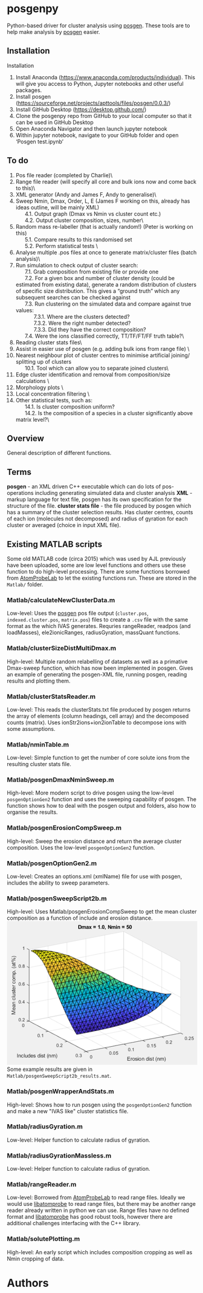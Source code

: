 # posgenpy
Python-based driver for cluster analysis using [posgen](http://apttools.sourceforge.net). These tools are to help make analysis by [posgen](http://apttools.sourceforge.net) easier.
## Installation 
Installation
1.	Install Anaconda (https://www.anaconda.com/products/individual). This will give you access to Python, Jupyter notebooks and other useful packages.
2.	Install posgen (https://sourceforge.net/projects/apttools/files/posgen/0.0.3/) 
3.	Install GitHub Desktop (https://desktop.github.com/)
4.	Clone the posgenpy repo from GitHub to your local computer so that it can be used in GitHub Desktop
5.	Open Anaconda Navigator and then launch jupyter notebook
6.	Within jupyter notebook, navigate to your GitHub folder and open ‘Posgen test.ipynb’

## To do

1.	Pos file reader (completed by Charlie)\
2.	Range file reader (will specify all core and bulk ions now and come back to this)\
3.	XML generator (Andy and James F, Andy to generalise)\
4.	Sweep Nmin, Dmax, Order, L, E (James F working on this, already has ideas outline, will be mainly XML)\
&nbsp;&nbsp;&nbsp;&nbsp;&nbsp;&nbsp;4.1.	Output graph (Dmax vs Nmin vs cluster count etc.) \
&nbsp;&nbsp;&nbsp;&nbsp;&nbsp;&nbsp;4.2.	Output cluster composition, sizes, number\ 
5.	Random mass re-labeller (that is actually random!) (Peter is working on this) \
&nbsp;&nbsp;&nbsp;&nbsp;&nbsp;&nbsp;5.1.	Compare results to this randomised set \
&nbsp;&nbsp;&nbsp;&nbsp;&nbsp;&nbsp;5.2.	Perform statistical tests \
6.	Analyse multiple .pos files at once to generate matrix/cluster files (batch analysis)\
7.	Run simulation to check output of cluster search: \
&nbsp;&nbsp;&nbsp;&nbsp;&nbsp;&nbsp;7.1.	Grab composition from existing file or provide one \
&nbsp;&nbsp;&nbsp;&nbsp;&nbsp;&nbsp;7.2.	For a given box and number of cluster density (could be estimated from existing data), generate a random distribution of clusters of specific size distribution. This gives a “ground truth” which any subsequent searches can be checked against \
&nbsp;&nbsp;&nbsp;&nbsp;&nbsp;&nbsp;7.3.	Run clustering on the simulated data and compare against true values:\
&nbsp;&nbsp;&nbsp;&nbsp;&nbsp;&nbsp;&nbsp;&nbsp;&nbsp;&nbsp;&nbsp;&nbsp;7.3.1.	Where are the clusters detected? \
&nbsp;&nbsp;&nbsp;&nbsp;&nbsp;&nbsp;&nbsp;&nbsp;&nbsp;&nbsp;&nbsp;&nbsp;7.3.2.	Were the right number detected? \
&nbsp;&nbsp;&nbsp;&nbsp;&nbsp;&nbsp;&nbsp;&nbsp;&nbsp;&nbsp;&nbsp;&nbsp;7.3.3.	Did they have the correct composition? \
&nbsp;&nbsp;&nbsp;&nbsp;&nbsp;&nbsp;7.4.	Were the ions classified correctly, TT/TF/FT/FF truth table?\
8.	Reading cluster stats files\
9.	Assist in easier use of posgen (e.g. adding bulk ions from range file) \
10.	Nearest neighbour plot of cluster centres to minimise artificial joining/ splitting up of clusters \
&nbsp;&nbsp;&nbsp;&nbsp;&nbsp;&nbsp;10.1.	Tool which can allow you to separate joined clusters\
11.	Edge cluster identification and removal from composition/size calculations \
12.	Morphology plots \
13.	Local concentration filtering \
14.	Other statistical tests, such as: \
&nbsp;&nbsp;&nbsp;&nbsp;&nbsp;&nbsp;14.1.	Is cluster composition uniform? \
&nbsp;&nbsp;&nbsp;&nbsp;&nbsp;&nbsp;14.2.	Is the composition of a species in a cluster significantly above matrix level?\

## Overview
General description of different functions.
## Terms
**posgen** - an XML driven C++ executable which can do lots of pos-operations including generating simulated data and cluster analysis
**XML** - markup language for text file, posgen has its own specification for the structure of the file.
**cluster stats file** - the file produced by posgen which has a summary of the cluster selection results. Has cluster centres, counts of each ion (molecules not decomposed) and radius of gyration for each cluster or averaged (choice in input XML file).
## Existing MATLAB scripts
Some old MATLAB code (circa 2015) which was used by AJL previously have been uploaded, some are low level functions and others use these function to do high-level processing. There are some functions borrowed from [AtomProbeLab](http://AtomProbeLab.sourceforge.net) to let the existing functions run. These are stored in the `Matlab/` folder.
### Matlab/calculateNewClusterData.m
Low-level: Uses the [posgen](http://apttools.sourceforge.net) pos file output (`cluster.pos`, `indexed.cluster.pos`, `matrix.pos`) files to create a `.csv` file with the same format as the which IVAS generates.
Requries rangeReader, readpos (and loadMasses), ele2ionicRanges, radiusGyration, massQuant functions.
### Matlab/clusterSizeDistMultiDmax.m
High-level: Multiple random relabelling of datasets as well as a primative Dmax-sweep function, which has now been implemented in posgen. Gives an example of generating the posgen-XML file, running posgen, reading results and plotting them.
### Matlab/clusterStatsReader.m
Low-level: This reads the clusterStats.txt file produced by posgen returns the array of elements (column headings, cell array) and the decomposed counts (matrix). Uses ionStr2ions+ion2ionTable to decompose ions with some assumptions.
### Matlab/nminTable.m
Low-level: Simple function to get the number of core solute ions from the resulting cluster stats file.
### Matlab/posgenDmaxNminSweep.m
High-level: More modern script to drive posgen using the low-level `posgenOptionGen2` function and uses the sweeping capability of posgen. The function shows how to deal with the posgen output and folders, also how to organise the results.
### Matlab/posgenErosionCompSweep.m
High-level: Sweep the erosion distance and return the average cluster composition. Uses the low-level `posgenOptionGen2` function.
### Matlab/posgenOptionGen2.m
Low-level: Creates an options.xml (xmlName) file for use with posgen, includes the ability to sweep parameters.
### Matlab/posgenSweepScript2b.m
High-level: Uses Matlab/posgenErosionCompSweep to get the mean cluster composition as a function of include and erosion distance.
![Sweeping includes and erosion to get cluster composition](docs/ML_posgenSweepScript2b.PNG)
Some example results are given in `Matlab/posgenSweepScript2b_results.mat`.
### Matlab/posgenWrapperAndStats.m
High-level: Shows how to run posgen using the `posgenOptionGen2` function and make a new "IVAS like" cluster statistics file.
### Matlab/radiusGyration.m
Low-level: Helper function to calculate radius of gyration.
### Matlab/radiusGyrationMassless.m
Low-level: Helper function to calculate radius of gyration.
### Matlab/rangeReader.m
Low-level: Borrowed from [AtomProbeLab](http://AtomProbeLab.sourceforge.net) to read range files. Ideally we would use [libatomprobe](https://bitbucket.org/mycae_gmx/libatomprobe/src/default/) to read range files, but there may be another range reader already written in python we can use. Range files have no defined format and [libatomprobe](https://bitbucket.org/mycae_gmx/libatomprobe/src/default/) has good robust tools, however there are additional challenges interfacing with the C++ library.
### Matlab/solutePlotting.m
High-level: An early script which includes composition cropping as well as Nmin cropping of data.

# Authors
